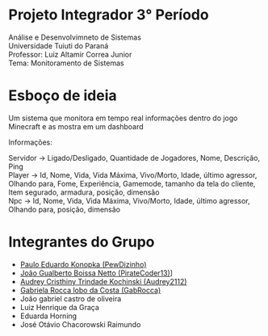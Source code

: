 # Projeto Integrador 3° Período
Análise e Desenvolvimneto de Sistemas<br>
Universidade Tuiuti do Paraná<br>
Professor: Luiz Altamir Correa Junior<br>
Tema: Monitoramento de Sistemas<br>

# Esboço de ideia

Um sistema que monitora em tempo real informações dentro do jogo Minecraft e as mostra em um dashboard

Informações:

Servidor -> Ligado/Desligado, Quantidade de Jogadores, Nome, Descrição, Ping <br>
Player -> Id, Nome, Vida, Vida Máxima, Vivo/Morto, Idade, último agressor, Olhando para, Fome, Experiência, Gamemode, tamanho da tela do cliente, Item segurado, armadura, posição, dimensão<br>
Npc -> Id, Nome, Vida, Vida Máxima, Vivo/Morto, Idade, último agressor, Olhando para, posição, dimensão<br>

# Integrantes do Grupo

- [Paulo Eduardo Konopka (PewDizinho)](https://github.com/PewDizinho)
- [João Gualberto Boissa Netto (PirateCoder13)](https://github.com/PirateCoder13)]
- [Audrey Cristhiny Trindade Kochinski (Audrey2112)](https://github.com/Audrey2112)
- [Gabriela Rocca lobo da Costa (GabRocca)](https://github.com/GabRocca)
- João gabriel castro de oliveira
- Luiz Henrique da Graça
- Eduarda Horning
- José Otávio Chacorowski Raimundo

